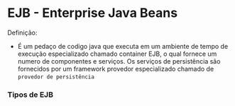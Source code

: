 # EJB - Enterprise Java Beans

Definição:

- É um pedaço de codigo java que executa em um ambiente de tempo de execução especializado
  chamado container EJB, o qual fornece um numero de componentes e serviços. Os serviços de persistência são fornecidos por um framework provedor especializado chamado de `provedor de persistência`

### Tipos de EJB
